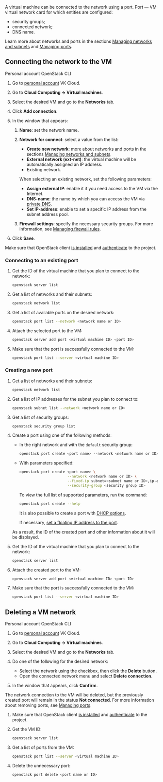 A virtual machine can be connected to the network using a port. Port — VM virtual network card for which entities are configured:

- security groups;
- connected network;
- DNS name.

Learn more about networks and ports in the sections [Managing networks and subnets](/en/networks/vnet/operations/manage-net) and [Managing ports](/en/networks/vnet/operations/manage-ports).

## Connecting the network to the VM

<tabs>
<tablist>
<tab>Personal account</tab>
<tab>OpenStack CLI</tab>
</tablist>
<tabpanel>

1. Go to [personal account](https://mcs.mail.ru/app/en) VK Cloud.
2. Go to **Cloud Computing → Virtual machines**.
3. Select the desired VM and go to the **Networks** tab.
4. Click **Add connection**.
5. In the window that appears:

   1. **Name**: set the network name.
   2. **Network for connect**: select a value from the list:

      - **Create new network**: more about networks and ports in the sections [Managing networks and subnets](/en/networks/vnet/operations/manage-net).
      - **External network (ext-net)**: the virtual machine will be automatically assigned an IP address.
      - Existing network.

      When selecting an existing network, set the following parameters:

      - **Assign external IP**: enable it if you need access to the VM via the Internet.
      - **DNS-name**: the name by which you can access the VM via [private DNS](/en/networks/dns/private-dns).
      - **Set IP-address**: enable to set a specific IP address from the subnet address pool.

   3. **Firewall settings**: specify the necessary security groups. For more information, see [Managing firewall rules](/en/networks/vnet/operations/secgroups).

7. Click **Save**.

</tabpanel>
<tabpanel>

Make sure that OpenStack client [is installed](/en/manage/tools-for-using-services/openstack-cli#1--install-the-openstack-client) and [authenticate](/en/manage/tools-for-using-services/openstack-cli#3--complete-authentication) to the project.

### Connecting to an existing port

1. Get the ID of the virtual machine that you plan to connect to the network:

   ```bash
   openstack server list
   ```

1. Get a list of networks and their subnets:

   ```bash
   openstack network list
   ```

1. Get a list of available ports on the desired network:

   ```bash
   openstack port list --network <network name or ID>
   ```

1. Attach the selected port to the VM:

   ```bash
   openstack server add port <virtual machine ID> <port ID>
   ```

1. Make sure that the port is successfully connected to the VM:

   ```bash
   openstack port list --server <virtual machine ID>
   ```

### Creating a new port

1. Get a list of networks and their subnets:

   ```bash
   openstack network list
   ```

1. Get a list of IP addresses for the subnet you plan to connect to:

   ```bash
   openstack subnet list --network <network name or ID>
   ```

1. Get a list of security groups:

   ```bash
   openstack security group list
   ```

1. Create a port using one of the following methods:

   - In the right network and with the `default` security group:

      ```bash
      openstack port create <port name> --network <network name or ID>
      ```

   - With parameters specified:

      ```bash
      openstack port create <port name> \
                            --network <network name or ID> \
                            --fixed-ip subnet=<subnet name or ID>,ip-address=<port IP address> \
                            --security-group <security group ID>
      ```

      To view the full list of supported parameters, run the command:

      ```bash
      openstack port create --help
      ```

      It is also possible to create a port with [DHCP options](https://github.com/Juniper/contrail-controller/wiki/Extra-DHCP-Options).

      If necessary, [set a floating IP address to the port](/en/networks/vnet/operations/manage-floating-ip).

   As a result, the ID of the created port and other information about it will be displayed.

1. Get the ID of the virtual machine that you plan to connect to the network:

   ```bash
   openstack server list
   ```

1. Attach the created port to the VM:

   ```bash
   openstack server add port <virtual machine ID> <port ID>
   ```

1. Make sure that the port is successfully connected to the VM:

   ```bash
   openstack port list --server <virtual machine ID>
   ```

</tabpanel>
</tabs>

## Deleting a VM network

<tabs>
<tablist>
<tab>Personal account</tab>
<tab>OpenStack CLI</tab>
</tablist>
<tabpanel>

1. Go to [personal account](https://mcs.mail.ru/app/en) VK Cloud.
2. Go to **Cloud Computing → Virtual machines**.
3. Select the desired VM and go to the **Networks** tab.
4. Do one of the following for the desired network:

   - Select the network using the checkbox, then click the **Delete** button.
   - Open the connected network menu and select **Delete connection**.

5. In the window that appears, click **Confirm**.

The network connection to the VM will be deleted, but the previously created port will remain in the status **Not connected**. For more information about removing ports, see [Managing ports](/en/networks/vnet/operations/manage-ports).

</tabpanel>
<tabpanel>

1. Make sure that OpenStack client [is installed](/en/manage/tools-for-using-services/openstack-cli#1--install-the-openstack-client) and [authenticate](/en/manage/tools-for-using-services/openstack-cli#3--complete-authentication) to the project.
2. Get the VM ID:

   ```bash
   openstack server list
   ```

3. Get a list of ports from the VM:

   ```bash
   openstack port list --server <virtual machine ID>
   ```

4. Delete the unnecessary port:

   ```bash
   openstack port delete <port name or ID>
   ```

</tabpanel>
</tabs>
